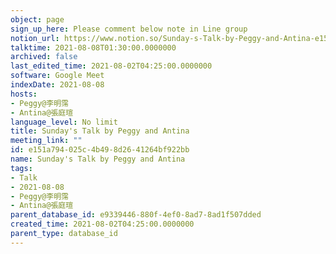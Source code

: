 ```yaml
---
object: page
sign_up_here: Please comment below note in Line group
notion_url: https://www.notion.so/Sunday-s-Talk-by-Peggy-and-Antina-e151a794025c4b498d2641264bf922bb
talktime: 2021-08-08T01:30:00.0000000
archived: false
last_edited_time: 2021-08-02T04:25:00.0000000
software: Google Meet
indexDate: 2021-08-08
hosts:
- Peggy@李明霈
- Antina@張庭瑄
language_level: No limit
title: Sunday's Talk by Peggy and Antina
meeting_link: ""
id: e151a794-025c-4b49-8d26-41264bf922bb
name: Sunday's Talk by Peggy and Antina
tags:
- Talk
- 2021-08-08
- Peggy@李明霈
- Antina@張庭瑄
parent_database_id: e9339446-880f-4ef0-8ad7-8ad1f507dded
created_time: 2021-08-02T04:25:00.0000000
parent_type: database_id
---
```








